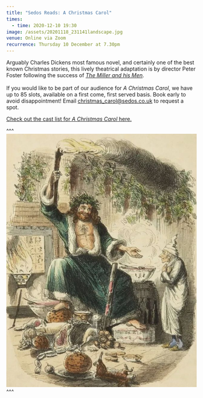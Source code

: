 ```yaml
---
title: "Sedos Reads: A Christmas Carol"
times:
  - time: 2020-12-10 19:30
image: /assets/20201118_231141landscape.jpg
venue: Online via Zoom
recurrence: Thursday 10 December at 7.30pm
---
```

Arguably Charles Dickens most famous novel, and certainly one of the best known Christmas stories, this lively theatrical adaptation is by director Peter Foster following the success of *[The Miller and his Men](https://sedos.co.uk/news/2020-11-05-the-miller-and-his-men-cast-announced)*. \
\
If you would like to be part of our audience for *A Christmas Carol*, we have up to 85 slots, available on a first come, first served basis. Book early to avoid disappointment! Email [christmas_carol@sedos.co.uk](mailto:christmas_carol@sedos.co.uk) to request a spot.

[Check out the cast list for *A Christmas Carol* here. ](https://sedos.co.uk/news/2020-11-30-a-christmas-carol-cast)

^^^
![](/assets/20201118_231141-2full.jpg)
^^^

